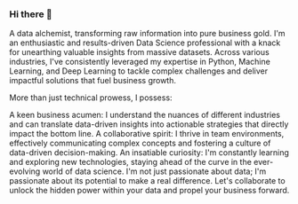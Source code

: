 ### Hi there 👋

A data alchemist, transforming raw information into pure business gold. I'm an enthusiastic and results-driven Data Science professional with a knack for unearthing valuable insights from massive datasets. Across various industries, I've consistently leveraged my expertise in Python, Machine Learning, and Deep Learning to tackle complex challenges and deliver impactful solutions that fuel business growth.

 More than just technical prowess, I possess:

A keen business acumen: I understand the nuances of different industries and can translate data-driven insights into actionable strategies that directly impact the bottom line.
A collaborative spirit: I thrive in team environments, effectively communicating complex concepts and fostering a culture of data-driven decision-making.
An insatiable curiosity: I'm constantly learning and exploring new technologies, staying ahead of the curve in the ever-evolving world of data science.
 I'm not just passionate about data; I'm passionate about its potential to make a real difference. Let's collaborate to unlock the hidden power within your data and propel your business forward.
